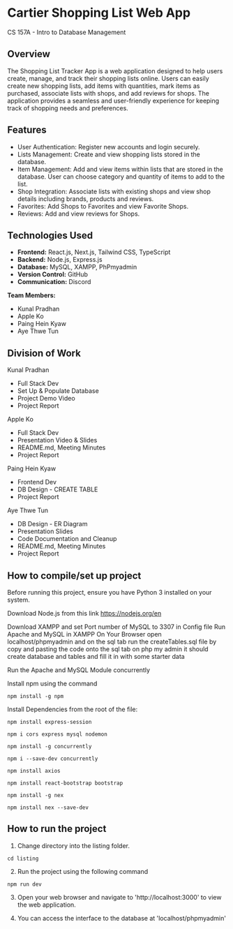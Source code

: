 # Cartier Shopping List Web App 
CS 157A - Intro to Database Management

## Overview
The Shopping List Tracker App is a web application designed to help users create, manage, and track their shopping lists online. Users can easily create new shopping lists, add items with quantities, mark items as purchased, associate lists with shops, and add reviews for shops. The application provides a seamless and user-friendly experience for keeping track of shopping needs and preferences.

## Features
- User Authentication: Register new accounts and login securely.
- Lists Management: Create and view shopping lists stored in the database.
- Item Management: Add and view items within lists that are stored in the database. User can choose category and quantity of items to add to the list.
- Shop Integration: Associate lists with existing shops and view shop details including brands, products and reviews.
- Favorites: Add Shops to Favorites and view Favorite Shops.
- Reviews: Add and view reviews for Shops.

## Technologies Used
- **Frontend:** React.js, Next.js, Tailwind CSS, TypeScript
- **Backend:** Node.js, Express.js
- **Database:** MySQL, XAMPP, PhPmyadmin
- **Version Control:** GitHub
- **Communication:** Discord

**Team Members:**
* Kunal Pradhan
* Apple Ko
* Paing Hein Kyaw
* Aye Thwe Tun

## Division of Work
Kunal Pradhan
- Full Stack Dev
- Set Up & Populate Database
- Project Demo Video
- Project Report

Apple Ko
- Full Stack Dev
- Presentation Video & Slides
- README.md, Meeting Minutes
- Project Report

Paing Hein Kyaw
- Frontend Dev 
- DB Design - CREATE TABLE
- Project Report

Aye Thwe Tun
- DB Design - ER Diagram
- Presentation Slides
- Code Documentation and Cleanup
- README.md, Meeting Minutes
- Project Report
    

## How to compile/set up project

Before running this project, ensure you have Python 3 installed on your system.

Download Node.js from this link
https://nodejs.org/en

Download XAMPP and set Port number of MySQL to 3307 in Config file
Run Apache and MySQL in XAMPP
On Your Browser open localhost/phpmyadmin and on the sql tab run the createTables.sql file by copy and pasting the code onto the sql tab on php my admin it should create database and tables and fill it in with some starter data

Run the Apache and MySQL Module concurrently 

Install npm using the command 

```npm install -g npm```


Install Dependencies from the root of the file:

``` npm install express-session ```

``` npm i cors express mysql nodemon ```

```npm install -g concurrently```

 ```npm i --save-dev concurrently ```
 
``` npm install axios ```

``` npm install react-bootstrap bootstrap ```

``` npm install -g nex ```

``` npm install nex --save-dev ```

## How to run the project

1. Change directory into the listing folder. 

```cd listing```

2. Run the project using the following command 

```npm run dev```

3. Open your web browser and navigate to 'http://localhost:3000' to view the web application. 

4. You can access the interface to the database at 'localhost/phpmyadmin'



